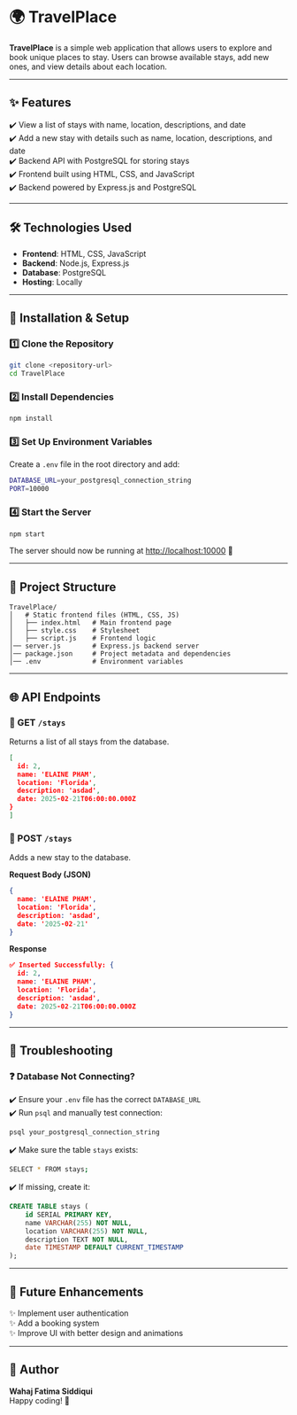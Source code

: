 # 🌍 TravelPlace

**TravelPlace** is a simple web application that allows users to explore and book unique places to stay. Users can browse available stays, add new ones, and view details about each location.

---

## ✨ Features

✔️ View a list of stays with name, location, descriptions, and date  
✔️ Add a new stay with details such as name, location, descriptions, and date   
✔️ Backend API with PostgreSQL for storing stays  
✔️ Frontend built using HTML, CSS, and JavaScript  
✔️ Backend powered by Express.js and PostgreSQL  

---

## 🛠️ Technologies Used

- **Frontend**: HTML, CSS, JavaScript  
- **Backend**: Node.js, Express.js  
- **Database**: PostgreSQL  
- **Hosting**: Locally  

---

## 🚀 Installation & Setup

### 1️⃣ Clone the Repository
```sh
git clone <repository-url>
cd TravelPlace
```

### 2️⃣ Install Dependencies
```sh
npm install
```

### 3️⃣ Set Up Environment Variables
Create a `.env` file in the root directory and add:
```sh
DATABASE_URL=your_postgresql_connection_string
PORT=10000
```

### 4️⃣ Start the Server
```sh
npm start
```
The server should now be running at [http://localhost:10000](http://localhost:10000) 🎉

---

## 📂 Project Structure
```
TravelPlace/
│   # Static frontend files (HTML, CSS, JS)
│   ├── index.html   # Main frontend page
│   ├── style.css    # Stylesheet
│   ├── script.js    # Frontend logic
│── server.js        # Express.js backend server
│── package.json     # Project metadata and dependencies
│── .env             # Environment variables
```

---

## 🌐 API Endpoints

### 🔹 GET `/stays`
Returns a list of all stays from the database.
```json
[
  id: 2,
  name: 'ELAINE PHAM',
  location: 'Florida',
  description: 'asdad',
  date: 2025-02-21T06:00:00.000Z
}
]
```

### 🔹 POST `/stays`
Adds a new stay to the database.

**Request Body (JSON)**
```json
{
  name: 'ELAINE PHAM',
  location: 'Florida',
  description: 'asdad',
  date: '2025-02-21'
}
```

**Response**
```json
✅ Inserted Successfully: {
  id: 2,
  name: 'ELAINE PHAM',
  location: 'Florida',
  description: 'asdad',
  date: 2025-02-21T06:00:00.000Z
}
```

---

## 🔧 Troubleshooting

### ❓ Database Not Connecting?
✔️ Ensure your `.env` file has the correct `DATABASE_URL`  
✔️ Run `psql` and manually test connection:
```sh
psql your_postgresql_connection_string
```
✔️ Make sure the table `stays` exists:
```sh
SELECT * FROM stays;
```
✔️ If missing, create it:
```sql
CREATE TABLE stays (
    id SERIAL PRIMARY KEY,
    name VARCHAR(255) NOT NULL,
    location VARCHAR(255) NOT NULL,
    description TEXT NOT NULL,
    date TIMESTAMP DEFAULT CURRENT_TIMESTAMP
);
```

---

## 🚀 Future Enhancements

✨ Implement user authentication  
✨ Add a booking system  
✨ Improve UI with better design and animations  

---

## 👤 Author
**Wahaj Fatima Siddiqui**  
Happy coding! 🚀

